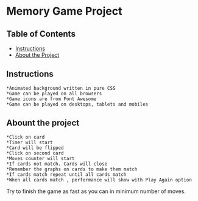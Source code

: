 # Memory Game Project

## Table of Contents

* [Instructions](#instructions)
* [About the Project](#contributing)

## Instructions

    *Animated background written in pure CSS
    *Game can be played on all browsers
    *Game icons are from Font Awesome
    *Game can be played on desktops, tablets and mobiles


## Abount the project

    *Click on card
    *Timer will start
    *Card will be flipped
    *Click on second card
    *Moves counter will start
    *If cards not match. Cards will close
    *Remember the graphs on cards to make them match
    *If cards match repeat until all cards match
    *When all cards match , performance will show with Play Again option

Try to finish the game as fast as you can in minimum number of moves.
